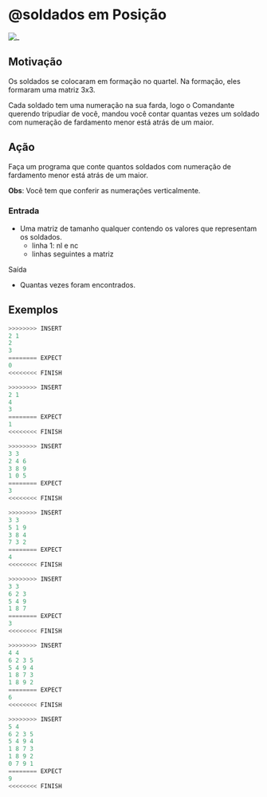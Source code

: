 # @soldados em Posição

![_](https://raw.githubusercontent.com/qxcodefup/arcade/master/base/soldados/cover.jpg)

## Motivação

Os soldados se colocaram em formação no quartel. Na formação, eles formaram uma matriz 3x3.

Cada soldado tem uma numeração na sua farda, logo o Comandante querendo tripudiar de você, mandou você contar quantas vezes um soldado com numeração de fardamento menor está atrás de um maior.

## Ação

Faça um programa que conte quantos soldados com numeração de fardamento menor está atrás de um maior.

**Obs**: Você tem que conferir as numerações verticalmente.

### Entrada

* Uma matriz de tamanho qualquer contendo os valores que representam os soldados.
  * linha 1: nl e nc
  * linhas seguintes a matriz

Saída

* Quantas vezes foram encontrados.

## Exemplos

``` py
>>>>>>>> INSERT
2 1
2
3
======== EXPECT
0
<<<<<<<< FINISH
```

```py
>>>>>>>> INSERT
2 1
4
3
======== EXPECT
1
<<<<<<<< FINISH
```

```py
>>>>>>>> INSERT
3 3
2 4 6
3 8 9
1 0 5
======== EXPECT
3
<<<<<<<< FINISH
```

```py
>>>>>>>> INSERT
3 3
5 1 9
3 8 4
7 3 2
======== EXPECT
4
<<<<<<<< FINISH
```

```py
>>>>>>>> INSERT
3 3
6 2 3
5 4 9
1 8 7
======== EXPECT
3
<<<<<<<< FINISH
```

```py
>>>>>>>> INSERT
4 4
6 2 3 5
5 4 9 4
1 8 7 3
1 8 9 2
======== EXPECT
6
<<<<<<<< FINISH
```

```py
>>>>>>>> INSERT
5 4
6 2 3 5
5 4 9 4
1 8 7 3
1 8 9 2
0 7 9 1
======== EXPECT
9
<<<<<<<< FINISH

```
